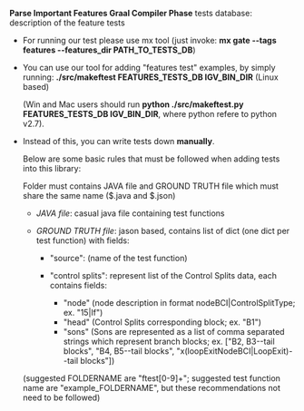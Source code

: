 **Parse Important Features Graal Compiler Phase** tests database: description of the feature tests 

* For running our test please use mx tool (just invoke: **mx gate --tags features --features_dir PATH_TO_TESTS_DB**)

* You can use our tool for adding "features test" examples, by simply running: **./src/makeftest FEATURES_TESTS_DB IGV_BIN_DIR** (Linux based)

  (Win and Mac users should run **python ./src/makeftest.py FEATURES_TESTS_DB IGV_BIN_DIR**, where python refere to python v2.7).

* Instead of this, you can write tests down **manually**.

  Below are some basic rules that must be followed when adding tests into this library:
  
  Folder must contains JAVA file and GROUND TRUTH file which must share the same name ($.java and $.json)
  
	* *JAVA file*:
	       casual java file containing test functions 

	* *GROUND TRUTH file*:
		jason based, contains list of dict (one dict per test function) with fields:
  		* "source": (name of the test function)
  		* "control splits": represent list of the Control Splits data, each contains fields:
  
			* "node" (node description in format nodeBCI|ControlSplitType; ex. "15|If")
			* "head" (Control Splits corresponding block; ex. "B1")
			* "sons" (Sons are represented as a list of comma separated strings which represent branch blocks; ex. ["B2, B3--tail blocks", "B4, B5--tail blocks", "x(loopExitNodeBCI|LoopExit)--tail blocks"])

  (suggested FOLDERNAME are "ftest[0-9]+"; suggested test function name are "example_FOLDERNAME", but these recommendations not need to be followed)

